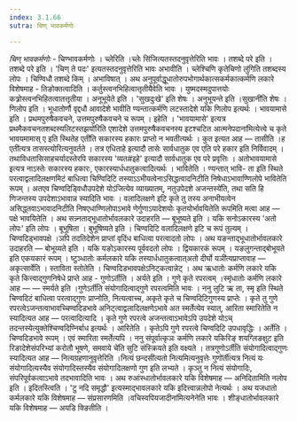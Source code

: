 ```yaml
---
index: 3.1.66
sutra: चिण् भावकर्मणोः

---
```

_चिण् भावकर्मणोः_ - चिण्भावकर्मणोः । च्लेरिति ।च्लेः सि॑जित्यतस्तदनुवृत्तेरिति भावः । तशब्दे परे इति । तशब्दे परे इति । 'चिण् ते पदः' इत्यतस्तदनुवृत्तेरिति भावः अभावीति । च्लेश्चिणि कृतेचिणो लु॑गिति तशब्दस्य लोपः । चिण्विधौ तशब्दे किम्  । अभाविषात् । अथ अनुपूर्वाद्धूधातोरुपभोगार्थकात्सकर्मकात्कर्मणि लकारे विशेषमाह - तिङोक्तत्वादिति । कर्तुस्त्वनभिहित्वात्तृतीयैवेति भावः । युष्मदस्मदुपात्तयोः कत्र्रोस्त्वनभिहितत्वातत्तृतीया । अनूभूयेते इति । 'सुखदुःखे' इति शेषः । अनुभूयन्ते इति ।सुखानी॑ति शेषः । णिलोप इति । भूधातोर्णौ वृद्दधौ आवादेशे भावीति ण्यन्तात्कर्मणि लटस्तादेशे यकि णिलोप इत्यर्थः । भावयामासे इति । प्रथमपुरुषैकवचने, उत्तमपुरुषैकवचने च रूपम् । इहेति । 'भावयामासे' इत्यत्र प्रथमैकवचनतशब्दस्यलिटस्तझयो॑रिति एशादेशे उत्तमपुरुषैकवचनस्य इटश्चटित आत्मनेपदाना॑मित्येत्त्वे च कृते भावयमामास् ए इति स्थितेह एती॑ति सकारस्य हकारः प्राप्तो न भवतीत्यर्थः । कुत इत्यत आह —  तासीति ।ह एती॑त्यत्र तासस्त्योरित्यनुवर्तते । तत्र एधिताहे इत्यादौ तासेः सार्वधातुक एव एति परे हकार इति निर्विवादम् । तथाविधतासिसाहचर्यादस्तेरपि सकारस्य 'व्यत#इहे' इत्यादौ सार्वधातुक एव परे प्रवृत्तिः । अतोभावयामासे इत्यत्र नाऽस्तेः सकारस्य हकारः, एकारस्यार्धधातुकत्वादित्यर्थः । भावितेति । ण्यन्तात् भावि- ता इति स्थिते परत्वाद्वलादिलक्षणमिटं बाधित्वा चिण्विदिटि तस्याऽऽभीयत्वेनाऽसिद्धत्वादनिटीति निषेधाऽभावाण्णिलोपे भावितेति रूपम् । अतएव चिण्वदिड्विधौउपदेशे योऽ॑जित्येव व्याख्यातम्, नतुउपेदशे अजन्तस्ये॑ति, तथा सति हि णिजन्तस्य उपदेशाऽभावान्न स्यादिति भावः । वलादिलक्षणे इटि कृते तु तस्य अनाभीयत्वेन असिद्ध्तवाऽभावादनिटीति निषएधाण्णिलोपाऽभावे णेर्गुणाऽयादेशयोः कृतयोर्भावयितेति रूपमिति मत्वा आह —  पक्षे भावयितेति । अथ सन्न्नताद्भूधातोर्भावलकारे उदाहरति —  बूभूष्यते इति । यकि सनोऽकारस्य 'अतो लोपः' इति लोपः । बूभूषिता । बुभूषिष्यते इति । चिण्वदिटि वलादिलक्षणे इटि च रूपं तुल्यम् । चिण्वदिड्भावपक्षे ।ञपि तदतिदेशेन प्राप्तां वृदिंध बाधित्वा परत्वादतो लोपः । अथ यङन्ताद्भूधातोर्भावलकारे उदाहरति —  बोभूय्यते इति । यकि यङोऽकारस्य पूर्ववदतो लोपः । द्वियकारकं रूपम् । यङलुगन्ताद्बोभूयते इति एकयकारं रूपम् । ष्टुञ्धातोः कर्मलकारे यकि तस्यार्धधातुकत्वात्अतो दीर्घो यञी॑त्यप्राप्तावाह —  अकृत्सार्वेति । स्ताविता स्तोतेति । चिण्वदिडभावपक्षेऽनिट्कत्वान्नेट् । अथ ऋधातोः कर्मणि लकारे यकि कृते कित्त्वाद्गुणनिषेधे प्राप्ते आह - गुणोऽर्तीति । अर्यते इति । गुणे कृते रपरत्वम् ।स्मृ॑धातोः कर्मणि लकारे आह —   —  स्मर्यते इति ।गुणेऽर्ती॑ति संयोगादित्वाद्गुणे रपरत्वमिति भावः । ननु लुटि ऋ ता, स्मृ इति स्थिते चिण्वदिटं बाधित्वा परत्वाद्गुणः प्राप्नोति, नित्यत्वाच्च, अकृते कृते च चिण्वदिटिगुणस्य प्राप्तेः । कृते तु गुणे रपरत्वेऽजन्तत्वाभावच्चिण्वदिडभावे अनिट्त्वाद्वलादिलक्षणेऽभावे अत स्मर्तेत्येव स्यात्, आरिता स्मारितेति न स्यादित्यत आह —  परत्वादित्यादि । कृते गुणे रपरत्वे अजन्तत्वाऽभावेऽपि उपदेशे योऽच् तदन्तस्येत्युक्तेश्चिण्वदिण्निर्बाध इत्यर्थः । आरितेति । कृतेऽपि गुणे रपरत्वे चिण्वदिटि उपधावृद्धिः । अर्तेति । चिण्वदिडभावे रूपम् । एवं स्मारिता स्मर्तेत्यपि । ननु संपूर्वात्कृञः कर्मणि लकारे यकिरिङ् शयग्लिङक्षुट इति रिङादेशेसंपरिभ्यां करोतौ भूषणे, समवाये चे॑ति सुटि संस्क्रियते इति वक्ष्यते । तत्रगुणोऽर्ती॑ति संयोगादित्वाद्गुणः स्यादित्यत आह —  नित्यग्रहणानुवृत्तेरिति ।नित्यं छन्दसी॑त्यतो नित्यमित्यनुवृत्तेः गुणो॑र्ती॑त्यत्र नित्यं यः संयोगादित्यस्यैव संयोगादिस्तस्यैव संयोगादिलक्षणो गुण इति लभ्यते । कृञ्तु न नित्यं संयोगादिः, संपरिपूर्वकत्वाऽभावे तदभावादिति भावः । अथ रुआंस्धातोर्भावलकारे यकि विशेषमाह —  अनिदितामिति नलोप इति । इदितस्त्विति । 'टु नदि समृद्धौ' इत्यस्माद्भावलकारे यकि इदित्त्वान्नलोपो नेत्यर्थः । अथ यजधातो कर्मलकारे यकि विशेषमाह —  संप्रसारणमिति ।वचिस्वपियजादीना॑मित्यनेनेति भावः । शीङ्धातोर्भावलकारे यकि विशेषमाह —  अयडि क्ङितीति ।